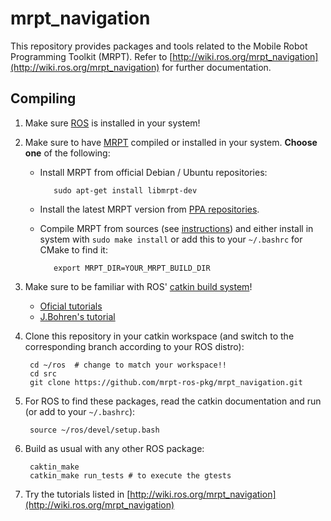 mrpt_navigation
===============

This repository provides packages and tools related to the Mobile Robot Programming Toolkit (MRPT). 
Refer to [http://wiki.ros.org/mrpt_navigation](http://wiki.ros.org/mrpt_navigation) for further documentation.


Compiling
---------

1. Make sure [ROS](http://www.ros.org) is installed in your system! 

2. Make sure to have [MRPT](http://www.mrpt.org) compiled or installed in your system. **Choose one** of the following:
    * Install MRPT from official Debian / Ubuntu repositories: 

             sudo apt-get install libmrpt-dev 
    * Install the latest MRPT version from [PPA repositories](http://www.mrpt.org/MRPT_in_GNU/Linux_repositories).
    * Compile MRPT from sources (see [instructions](http://www.mrpt.org/Building_and_Installing_Instructions)) and either install in system with `sudo make install` or add this to your `~/.bashrc` for CMake to find it:

             export MRPT_DIR=YOUR_MRPT_BUILD_DIR
         
3. Make sure to be familiar with ROS' [catkin build system](http://wiki.ros.org/catkin)!
    * [Oficial tutorials](http://wiki.ros.org/catkin/Tutorials)
    * [J.Bohren's tutorial](http://jbohren.com/articles/gentle-catkin-intro/)

4. Clone this repository in your catkin workspace (and switch to the corresponding branch according to your ROS distro):

        cd ~/ros  # change to match your workspace!!
        cd src
        git clone https://github.com/mrpt-ros-pkg/mrpt_navigation.git

5. For ROS to find these packages, read the catkin documentation and run (or add to your `~/.bashrc`):

        source ~/ros/devel/setup.bash 

6. Build as usual with any other ROS package:

        caktin_make
        catkin_make run_tests # to execute the gtests
        
7. Try the tutorials listed in [http://wiki.ros.org/mrpt_navigation](http://wiki.ros.org/mrpt_navigation)
